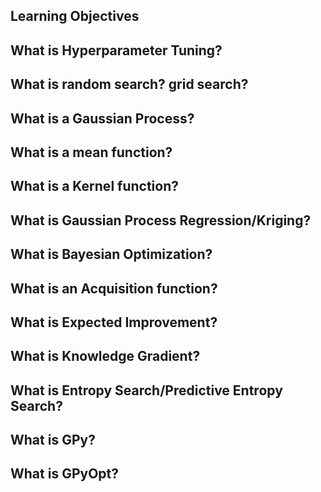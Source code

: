 ## Learning Objectives

##    What is Hyperparameter Tuning?
##    What is random search? grid search?
##    What is a Gaussian Process?
##    What is a mean function?
##    What is a Kernel function?
##    What is Gaussian Process Regression/Kriging?
##    What is Bayesian Optimization?
##    What is an Acquisition function?
##    What is Expected Improvement?
##    What is Knowledge Gradient?
##    What is Entropy Search/Predictive Entropy Search?
##    What is GPy?
##    What is GPyOpt?

